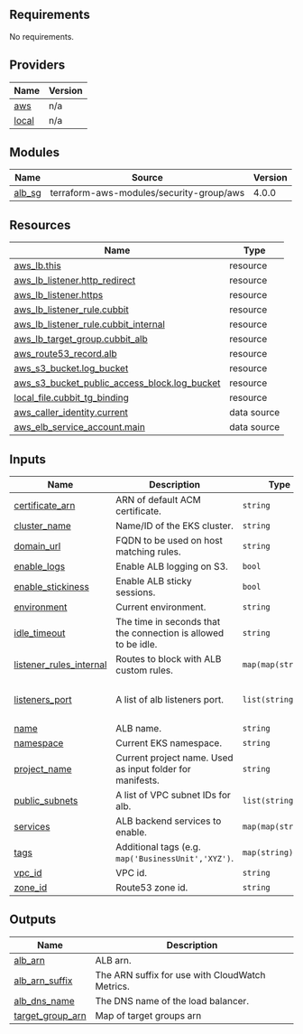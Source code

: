 ## Requirements

No requirements.

## Providers

| Name | Version |
|------|---------|
| <a name="provider_aws"></a> [aws](#provider\_aws) | n/a |
| <a name="provider_local"></a> [local](#provider\_local) | n/a |

## Modules

| Name | Source | Version |
|------|--------|---------|
| <a name="module_alb_sg"></a> [alb\_sg](#module\_alb\_sg) | terraform-aws-modules/security-group/aws | 4.0.0 |

## Resources

| Name | Type |
|------|------|
| [aws_lb.this](https://registry.terraform.io/providers/hashicorp/aws/latest/docs/resources/lb) | resource |
| [aws_lb_listener.http_redirect](https://registry.terraform.io/providers/hashicorp/aws/latest/docs/resources/lb_listener) | resource |
| [aws_lb_listener.https](https://registry.terraform.io/providers/hashicorp/aws/latest/docs/resources/lb_listener) | resource |
| [aws_lb_listener_rule.cubbit](https://registry.terraform.io/providers/hashicorp/aws/latest/docs/resources/lb_listener_rule) | resource |
| [aws_lb_listener_rule.cubbit_internal](https://registry.terraform.io/providers/hashicorp/aws/latest/docs/resources/lb_listener_rule) | resource |
| [aws_lb_target_group.cubbit_alb](https://registry.terraform.io/providers/hashicorp/aws/latest/docs/resources/lb_target_group) | resource |
| [aws_route53_record.alb](https://registry.terraform.io/providers/hashicorp/aws/latest/docs/resources/route53_record) | resource |
| [aws_s3_bucket.log_bucket](https://registry.terraform.io/providers/hashicorp/aws/latest/docs/resources/s3_bucket) | resource |
| [aws_s3_bucket_public_access_block.log_bucket](https://registry.terraform.io/providers/hashicorp/aws/latest/docs/resources/s3_bucket_public_access_block) | resource |
| [local_file.cubbit_tg_binding](https://registry.terraform.io/providers/hashicorp/local/latest/docs/resources/file) | resource |
| [aws_caller_identity.current](https://registry.terraform.io/providers/hashicorp/aws/latest/docs/data-sources/caller_identity) | data source |
| [aws_elb_service_account.main](https://registry.terraform.io/providers/hashicorp/aws/latest/docs/data-sources/elb_service_account) | data source |

## Inputs

| Name | Description | Type | Default | Required |
|------|-------------|------|---------|:--------:|
| <a name="input_certificate_arn"></a> [certificate\_arn](#input\_certificate\_arn) | ARN of default ACM certificate. | `string` | n/a | yes |
| <a name="input_cluster_name"></a> [cluster\_name](#input\_cluster\_name) | Name/ID of the EKS cluster. | `string` | `"cubbit"` | no |
| <a name="input_domain_url"></a> [domain\_url](#input\_domain\_url) | FQDN to be used on host matching rules. | `string` | n/a | yes |
| <a name="input_enable_logs"></a> [enable\_logs](#input\_enable\_logs) | Enable ALB logging on S3. | `bool` | `false` | no |
| <a name="input_enable_stickiness"></a> [enable\_stickiness](#input\_enable\_stickiness) | Enable ALB sticky sessions. | `bool` | `false` | no |
| <a name="input_environment"></a> [environment](#input\_environment) | Current environment. | `string` | n/a | yes |
| <a name="input_idle_timeout"></a> [idle\_timeout](#input\_idle\_timeout) | The time in seconds that the connection is allowed to be idle. | `string` | `60` | no |
| <a name="input_listener_rules_internal"></a> [listener\_rules\_internal](#input\_listener\_rules\_internal) | Routes to block with ALB custom rules. | `map(map(string))` | n/a | yes |
| <a name="input_listeners_port"></a> [listeners\_port](#input\_listeners\_port) | A list of alb listeners port. | `list(string)` | <pre>[<br>  "443"<br>]</pre> | no |
| <a name="input_name"></a> [name](#input\_name) | ALB name. | `string` | n/a | yes |
| <a name="input_namespace"></a> [namespace](#input\_namespace) | Current EKS namespace. | `string` | n/a | yes |
| <a name="input_project_name"></a> [project\_name](#input\_project\_name) | Current project name. Used as input folder for manifests. | `string` | n/a | yes |
| <a name="input_public_subnets"></a> [public\_subnets](#input\_public\_subnets) | A list of VPC subnet IDs for alb. | `list(string)` | `[]` | no |
| <a name="input_services"></a> [services](#input\_services) | ALB backend services to enable. | `map(map(string))` | n/a | yes |
| <a name="input_tags"></a> [tags](#input\_tags) | Additional tags (e.g. `map('BusinessUnit','XYZ')`. | `map(string)` | `{}` | no |
| <a name="input_vpc_id"></a> [vpc\_id](#input\_vpc\_id) | VPC id. | `string` | n/a | yes |
| <a name="input_zone_id"></a> [zone\_id](#input\_zone\_id) | Route53 zone id. | `string` | n/a | yes |

## Outputs

| Name | Description |
|------|-------------|
| <a name="output_alb_arn"></a> [alb\_arn](#output\_alb\_arn) | ALB arn. |
| <a name="output_alb_arn_suffix"></a> [alb\_arn\_suffix](#output\_alb\_arn\_suffix) | The ARN suffix for use with CloudWatch Metrics. |
| <a name="output_alb_dns_name"></a> [alb\_dns\_name](#output\_alb\_dns\_name) | The DNS name of the load balancer. |
| <a name="output_target_group_arn"></a> [target\_group\_arn](#output\_target\_group\_arn) | Map of target groups arn |
